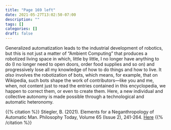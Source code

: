 ```yaml
---
title: "Page 169 left"
date: 2021-05-27T13:02:50-07:00
description: ""
tags: []
categories: []
draft: false
---
```


Generalized automatization leads to the industrial development of robotics, but
this is not just a matter of “Ambient Computing” that produces a robotized living space in which, little by little, I no longer have anything to do (I no longer
need to open doors, order food supplies and so on) and progressively lose all
my knowledge of how to do things and how to live. It *also* involves the robotization of bots, which means, for example, that on Wikipedia, such bots shape
the work of contributors—like you and me, when, not content just to read the
entries contained in this encyclopedia, we happen to correct them, or even to
create them. Here, a new individual and collective autonomy is made possible
through a technological and automatic heteronomy.

{{% citation %}}
Stiegler, B. (2021). Elements for a Neganthropology of Automatic Man. Philosophy Today, Volume 65 (Issue 2), 241-264.
<a href="https://doi.org/10.5840/philtoday2021414397">Here</a>
{{% /citation %}}